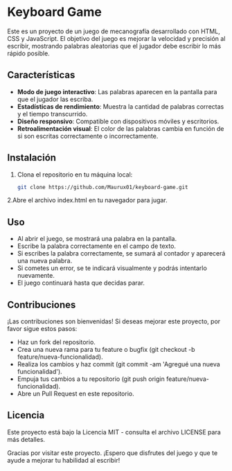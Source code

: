 
# Keyboard Game

Este es un proyecto de un juego de mecanografía desarrollado con HTML, CSS y JavaScript. El objetivo del juego es mejorar la velocidad y precisión al escribir, mostrando palabras aleatorias que el jugador debe escribir lo más rápido posible.

## Características

- **Modo de juego interactivo**: Las palabras aparecen en la pantalla para que el jugador las escriba.
- **Estadísticas de rendimiento**: Muestra la cantidad de palabras correctas y el tiempo transcurrido.
- **Diseño responsivo**: Compatible con dispositivos móviles y escritorios.
- **Retroalimentación visual**: El color de las palabras cambia en función de si son escritas correctamente o incorrectamente.

## Instalación

1. Clona el repositorio en tu máquina local:

   ```bash
   git clone https://github.com/Maurux01/keyboard-game.git
   
2.Abre el archivo index.html en tu navegador para jugar.

  
## Uso
- Al abrir el juego, se mostrará una palabra en la pantalla.
- Escribe la palabra correctamente en el campo de texto.
- Si escribes la palabra correctamente, se sumará al contador y aparecerá una nueva palabra.
- Si cometes un error, se te indicará visualmente y podrás intentarlo nuevamente.
- El juego continuará hasta que decidas parar.

## Contribuciones
¡Las contribuciones son bienvenidas! Si deseas mejorar este proyecto, por favor sigue estos pasos:

- Haz un fork del repositorio.
- Crea una nueva rama para tu feature o bugfix (git checkout -b feature/nueva-funcionalidad).
- Realiza los cambios y haz commit (git commit -am 'Agregué una nueva funcionalidad').
- Empuja tus cambios a tu repositorio (git push origin feature/nueva-funcionalidad).
- Abre un Pull Request en este repositorio.

## Licencia
Este proyecto está bajo la Licencia MIT - consulta el archivo LICENSE para más detalles.


Gracias por visitar este proyecto. ¡Espero que disfrutes del juego y que te ayude a mejorar tu habilidad al escribir!

